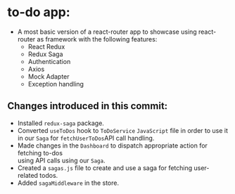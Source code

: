# to-do app:

- A most basic version of a react-router app to showcase using react-router as framework with the following features:
  - React Redux
  - Redux Saga
  - Authentication
  - Axios
  - Mock Adapter
  - Exception handling

## Changes introduced in this commit:

- Installed `redux-saga` package.
- Converted `useToDos` hook to `ToDoService` `JavaScript` file in order to use it  
  in our `Saga` for `fetchUserToDos`API call handling.
- Made changes in the `Dashboard` to dispatch appropriate action for fetching to-dos  
  using API calls using our `Saga`.
- Created a `sagas.js` file to create and use a saga for fetching user-related todos.
- Added `sagaMiddleware` in the store.
